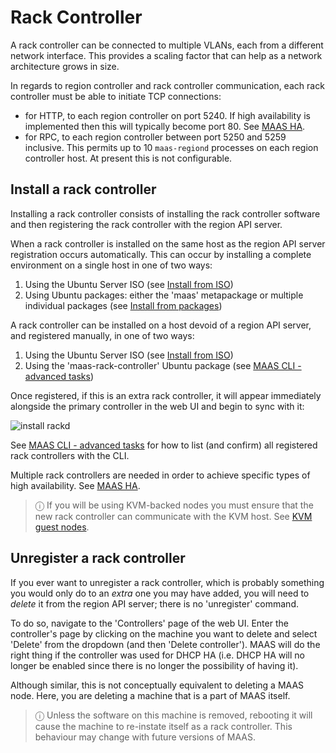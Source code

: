 

# Rack Controller

A rack controller can be connected to multiple VLANs, each from a different
network interface. This provides a scaling factor that can help as a network
architecture grows in size.

In regards to region controller and rack controller communication, each rack
controller must be able to initiate TCP connections:

- for HTTP, to each region controller on port 5240. If high availability is
  implemented then this will typically become port 80. See
  [MAAS HA][manage-ha].
- for RPC, to each region controller between port 5250 and 5259 inclusive. This
  permits up to 10 `maas-regiond` processes on each region controller host. At
  present this is not configurable.


## Install a rack controller

Installing a rack controller consists of installing the rack controller
software and then registering the rack controller with the region API server.

When a rack controller is installed on the same host as the region API server
registration occurs automatically. This can occur by installing a complete
environment on a single host in one of two ways:

1. Using the Ubuntu Server ISO (see [Install from ISO][install-from-iso])
1. Using Ubuntu packages: either the 'maas' metapackage or multiple individual
   packages (see [Install from packages][install-from-packages])

A rack controller can be installed on a host devoid of a region API server, and
registered manually, in one of two ways:

1. Using the Ubuntu Server ISO (see [Install from ISO][install-from-iso-rackd])
1. Using the 'maas-rack-controller' Ubuntu package (see
   [MAAS CLI - advanced tasks][cli-install-rackd])

Once registered, if this is an extra rack controller, it will appear
immediately alongside the primary controller in the web UI and begin to sync
with it:

![install rackd][img__install-rackd]

See [MAAS CLI - advanced tasks][cli-list-rackd] for how to list (and confirm)
all registered rack controllers with the CLI.

Multiple rack controllers are needed in order to achieve specific types of
high availability. See [MAAS HA][manage-ha].

> ⓘ If you will be using KVM-backed nodes you must ensure that the new rack controller can communicate with the KVM host. See [KVM guest nodes][add-nodes-kvm-guest-nodes].


## Unregister a rack controller

If you ever want to unregister a rack controller, which is probably something
you would only do to an *extra* one you may have added, you will need to
*delete* it from the region API server; there is no 'unregister' command.

To do so, navigate to the 'Controllers' page of the web UI. Enter the
controller's page by clicking on the machine you want to delete and select
'Delete' from the dropdown (and then 'Delete controller'). MAAS will do the
right thing if the controller was used for DHCP HA (i.e. DHCP HA will no longer
be enabled since there is no longer the possibility of having it).

Although similar, this is not conceptually equivalent to deleting a MAAS node.
Here, you are deleting a machine that is a part of MAAS itself.

> ⓘ Unless the software on this machine is removed, rebooting it will cause the machine to re-instate itself as a rack controller. This behaviour may change with future versions of MAAS.


<!-- LINKS -->

[install-from-iso]: installconfig-iso-install.md
[install-from-iso-rackd]: installconfig-iso-install.md#rack-controller
[install-from-packages]: installconfig-package-install.md
[manage-ha]: manage-ha.md
[cli-install-rackd]: manage-cli-advanced.md#install-a-rack-controller
[cli-list-rackd]: manage-cli-advanced.md#list-rack-controllers
[add-nodes-kvm-guest-nodes]: nodes-add.md#kvm-guest-nodes

[img__install-rackd]: ../media/installconfig-rack__2.4_install-rackd.png
